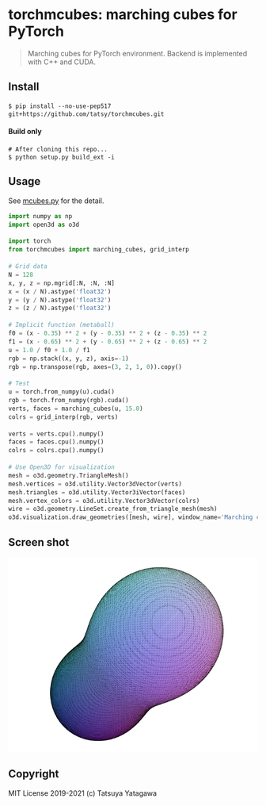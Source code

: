 torchmcubes: marching cubes for PyTorch
===

> Marching cubes for PyTorch environment. Backend is implemented with C++ and CUDA.

## Install

```shell
$ pip install --no-use-pep517 git+https://github.com/tatsy/torchmcubes.git
```

#### Build only

```shell
# After cloning this repo...
$ python setup.py build_ext -i
```

## Usage

See [mcubes.py](./mcubes.py) for the detail.

```python
import numpy as np
import open3d as o3d

import torch
from torchmcubes import marching_cubes, grid_interp

# Grid data
N = 128
x, y, z = np.mgrid[:N, :N, :N]
x = (x / N).astype('float32')
y = (y / N).astype('float32')
z = (z / N).astype('float32')

# Implicit function (metaball)
f0 = (x - 0.35) ** 2 + (y - 0.35) ** 2 + (z - 0.35) ** 2
f1 = (x - 0.65) ** 2 + (y - 0.65) ** 2 + (z - 0.65) ** 2
u = 1.0 / f0 + 1.0 / f1
rgb = np.stack((x, y, z), axis=-1)
rgb = np.transpose(rgb, axes=(3, 2, 1, 0)).copy()

# Test
u = torch.from_numpy(u).cuda()
rgb = torch.from_numpy(rgb).cuda()
verts, faces = marching_cubes(u, 15.0)
colrs = grid_interp(rgb, verts)

verts = verts.cpu().numpy()
faces = faces.cpu().numpy()
colrs = colrs.cpu().numpy()

# Use Open3D for visualization
mesh = o3d.geometry.TriangleMesh()
mesh.vertices = o3d.utility.Vector3dVector(verts)
mesh.triangles = o3d.utility.Vector3iVector(faces)
mesh.vertex_colors = o3d.utility.Vector3dVector(colrs)
wire = o3d.geometry.LineSet.create_from_triangle_mesh(mesh)
o3d.visualization.draw_geometries([mesh, wire], window_name='Marching cubes (CUDA)')
```

## Screen shot

![metaball.png](./metaball.png)

## Copyright

MIT License 2019-2021 (c) Tatsuya Yatagawa
